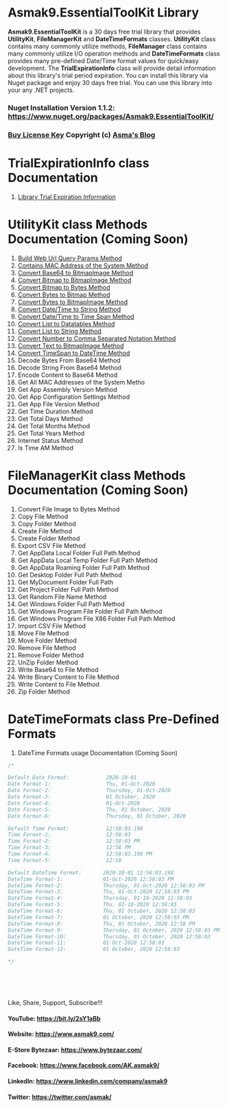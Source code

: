 # Asmak9.EssentialToolKit Library
**Asmak9.EssentialToolKit** is a 30 days free trial library that provides **UtilityKit**, **FileManagerKit** and **DateTimeFormats**  classes. **UtilityKit** class contains many commonly utilize methods, **FileManager** class contains many commonly utilize I/O operation methods and **DateTimeFormats** class provides many pre-defined Date/Time format values for quick/easy development. The **TrialExpirationInfo** class will provide detail information about this library's trial period expiration. You can install this library via Nuget package and enjoy 30 days free trial. You can use this library into your any .NET projects.

### Nuget Installation Version 1.1.2: https://www.nuget.org/packages/Asmak9.EssentialToolKit/

### [Buy License Key](https://bit.ly/3mzMQsU) Copyright (c) [Asma's Blog](https://www.asmak9.com/)

# TrialExpirationInfo class Documentation

1. [Library Trial Expiration Information](https://bit.ly/3iwLrQO)

# UtilityKit class Methods Documentation (Coming Soon)

1. [Build Web Url Query Params Method](https://bit.ly/3jIYAaE)
2. [Contains MAC Address of the System Method](https://bit.ly/36ADho1)
3. [Convert Base64 to BitmapImage Method](https://bit.ly/2GlixGs) 
4. [Convert Bitmap to BitmapImage Method](https://bit.ly/3jLCPHh)
5. [Convert Bitmap to Bytes Method](https://bit.ly/3def9cj)
6. [Convert Bytes to Bitmap Method](https://bit.ly/34RDAsp)
7. [Convert Bytes to BitmapImage Method](https://bit.ly/2Ip168B)
8. [Convert Date/Time to String Method](https://bit.ly/313Cl8m)
9. [Convert Date/Time to Time Span Method](https://bit.ly/3lIvAAO)
10. [Convert List to Datatables Method](https://bit.ly/2ItRtFy)
11. [Convert List to String Method](https://bit.ly/3m09vhh)
12. [Convert Number to Comma Separated Notation Method](https://bit.ly/3eePZuG)
13. [Convert Text to BitmapImage Method](https://bit.ly/327Vvdt)
14. [Convert TimeSpan to DateTime Method](https://bit.ly/2I8j3sf)
15. Decode Bytes From Base64 Method
16. Decode String From Base64 Method
17. Encode Content to Base64 Method
18. Get All MAC Addresses of the System Metho
19. Get App Assembly Version Method
20. Get App Configuration Settings Method
21. Get App File Version Method
22. Get Time Duration Method
23. Get Total Days Method
24. Get Total Months Method
25. Get Total Years Method
26. Internet Status Method
27. Is Time AM Method

# FileManagerKit class Methods Documentation (Coming Soon)

1. Convert File Image to Bytes Method
2. Copy File Method
3. Copy Folder Method 
4. Create File Method 
5. Create Folder Method
6. Export CSV File Method
7. Get AppData Local Folder Full Path Method
8. Get AppData Local Temp Folder Full Path Method
9. Get AppData Roaming Folder Full Path Method 
10. Get Desktop Folder Full Path Method
11. Get MyDocument Folder Full Path
12. Get Project Folder Full Path Method
13. Get Random File Name Method
14. Get Windows Folder Full Path Method
15. Get Windows Program File Folder Full Path Method
16. Get Windows Program File X86 Folder Full Path Method
17. Import CSV File Method
18. Move File Method
19. Move Folder Method
20. Remove File Method
21. Remove Folder Method
22. UnZip Folder Method
23. Write Base64 to File Method
24. Write Binary Content to File Method
25. Write Content to File Method
26. Zip Folder Method

# DateTimeFormats class Pre-Defined Formats

1. DateTime Formats usage Documentation (Coming Soon)

```C#
/*

Default Date Format:            2020-10-01
Date Format-1:                  Thu, 01-Oct-2020
Date Format-2:                  Thursday, 01-Oct-2020
Date Format-3:                  01 October, 2020
Date Format-4:                  01-Oct-2020
Date Format-5:                  Thu, 01 October, 2020
Date Format-6:                  Thursday, 01 October, 2020

Default Time Format:            12:58:03.198
Time Format-1:                  12:58:03
Time Format-2:                  12:58:03 PM
Time Format-3:                  12:58 PM
Time Format-4:                  12:58:03.198 PM
Time Format-5:                  12:58

Default DateTime Format:       2020-10-01 12:58:03.198
DateTime Format-1:             01-Oct-2020 12:58:03 PM
DateTime Format-2:             Thursday, 01-Oct-2020 12:58:03 PM
DateTime Format-3:             Thu, 01-Oct-2020 12:58:03 PM
DateTime Format-4:             Thursday, 01-10-2020 12:58:03
DateTime Format-5:             Thu, 01-10-2020 12:58:03
DateTime Format-6:             Thu, 01 October, 2020 12:58:03
DateTime Format-7:             01 October, 2020 12:58:03 PM
DateTime Format-8:             Thu, 01 October, 2020 12:58 PM
DateTime Format-9:             Thursday, 01 October, 2020 12:58:03 PM
DateTime Format-10:            Thursday, 01 October, 2020 12:58:03
DateTime Format-11:            01-Oct-2020 12:58:03
DateTime Format-12:            01 October, 2020 12:58:03

*/

```

<br/>
<br/>
<br/>

Like, Share, Support, Subscribe!!!

#### YouTube: https://bit.ly/2sY1aBb 

#### Website: https://www.asmak9.com/

#### E-Store Bytezaar: https://www.bytezaar.com/

#### Facebook: https://www.facebook.com/AK.asmak9/

#### LinkedIn: https://www.linkedin.com/company/asmak9

#### Twitter: https://twitter.com/asmak/
